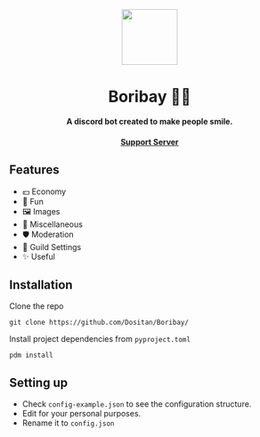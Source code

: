<h2 align="center">
  <img src="https://cdn.discordapp.com/attachments/766571630268252180/827824066869985280/circle.png" height='100px' width='100px'>
  
</h2>

<h1 align="center">Boribay 💂‍♂️</h1>
<h4 align="center">A discord bot created to make people smile.</h4>

<h4 align="center">
  <a href="https://discord.gg/ZAzTFTCerM">Support Server</a>
</h1>

## Features
- 💵 Economy
- 🎉 Fun
- 🖼 Images
- 💫 Miscellaneous
- 🛡 Moderation
- 🔧 Guild Settings
- ✨ Useful

## Installation
Clone the repo

    git clone https://github.com/Dositan/Boribay/

Install project dependencies from `pyproject.toml`

    pdm install

## Setting up
- Check `config-example.json` to see the configuration structure.
- Edit for your personal purposes.
- Rename it to `config.json`
